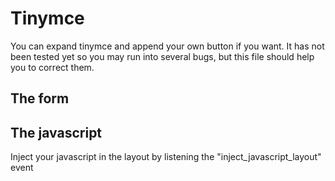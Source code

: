 Tinymce
======

You can expand tinymce and append your own button if you want. It has not been tested yet so you may run into several bugs, but this file should help you to correct them.

The form
-----------


The javascript
----------------

<script>tinymce.claroline.plugins.mypluginname = true; </script>

Inject your javascript in the layout by listening the "inject_javascript_layout" event
